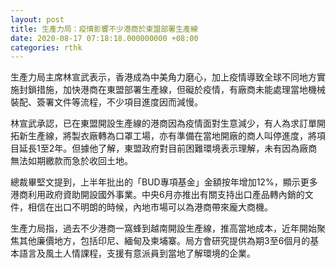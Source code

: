 ```yaml
---
layout: post
title: 生產力局：疫情影響不少港商於東盟部署生產線
date: 2020-08-17 07:18:18.000000000 +08:00
categories: rthk
---
```


生產力局主席林宣武表示，香港成為中美角力磨心，加上疫情導致全球不同地方實施封鎖措施，加快港商在東盟部署生產線，但礙於疫情，有廠商未能處理當地機械裝配、簽署文件等流程，不少項目進度因而減慢。

林宣武承認，已在東盟開設生產線的港商因為疫情面對生意減少，有人為求訂單開拓新生產線，將製衣廠轉為口罩工場，亦有準備在當地開廠的商人叫停進度，將項目延長1至2年。但據他了解，東盟政府對目前困難環境表示理解，未有因為廠商無法如期繳款而急於收回土地。

總裁畢堅文提到，上半年批出的「BUD專項基金」金額按年增加12%，顯示更多港商利用政府資助開設國外事業。中央6月亦推出有關支持出口產品轉內銷的文件，相信在出口不明朗的時候，內地市場可以為港商帶來龐大商機。

生產力局指，過去不少港商一窩蜂到越南開設生產線，推高當地成本，近年開始聚焦其他廉價地方，包括印尼、緬甸及柬埔寨。局方會研究提供為期3至6個月的基本語言及風土人情課程，支援有意派員到當地了解環境的企業。
